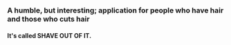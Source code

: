 ### A humble, but interesting; application for people who have hair and those who cuts hair

#### It's called SHAVE OUT OF IT.
